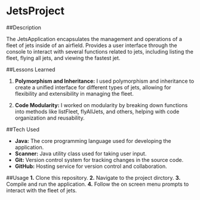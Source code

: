 # JetsProject

##Description

The JetsApplication encapsulates the management and operations of a fleet of jets inside of an airfield. Provides a user interface through the console to interact with several functions related to jets, including listing the fleet, flying all jets, and viewing the fastest jet.

##Lessons Learned

1. **Polymorphism and Inheritance:**
I used polymorphism and inheritance to create a unified interface for different types of jets, allowing for flexibility and extensibility in managing the fleet.

2. **Code Modularity:**
I worked on modularity by breaking down functions into methods like listFleet, flyAllJets, and others, helping with code organization and reusability.

##Tech Used

- **Java:** The core programming language used for developing the application.
- **Scanner:** Java utility class used for taking user input.
- **Git:** Version control system for tracking changes in the source code.
- **GitHub:** Hosting service for version control and collaboration.

##Usage
**1.** Clone this repository.
**2.** Navigate to the project dirctory.
**3.** Compile and run the application. 
**4.** Follow the on screen menu prompts to interact with the fleet of jets.